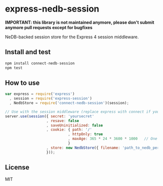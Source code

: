 express-nedb-session
====================

**IMPORTANT: this library is not maintained anymore, please don't submit anymore pull requests except for bugfixes**

NeDB-backed session store for the Express 4 session middleware.

## Install and test
```javascript
npm install connect-nedb-session
npm test
```

## How to use
```javascript
var express = require('express')
  , session = require('express-session')
  , NedbStore = require('connect-nedb-session')(session);

// Use with the session middleware (replace express with connect if you use Connect)
server.use(session({ secret: 'yoursecret'
                   , resave: false
                   , saveUninitialized: false
                   , cookie: { path: '/'
                             , httpOnly: true
                             , maxAge: 365 * 24 * 3600 * 1000   // One year for example
                             }
                   , store: new NedbStore({ filename: 'path_to_nedb_persistence_file' })
                   }));
```

## License
MIT
